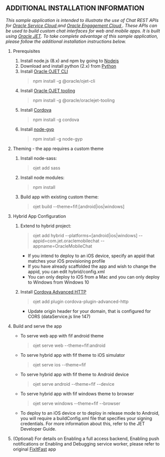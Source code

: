 ADDITIONAL INSTALLATION INFORMATION
-----------------------------------

*This sample application is intended to illustrate the use of Chat REST APIs for [Oracle Service Cloud ](https://docs.oracle.com/en/cloud/saas/service/19a/cxscc/toc.htm) and [Oracle Engagement Cloud ](https://docs.oracle.com/en/cloud/saas/engagement/19a/facoe/index.html). These APIs can be used to build custom chat interfaces for web and mobile apps. It is built using [Oracle JET](https://www.oracle.com/webfolder/technetwork/jet/index.html). To take complete advantage of this sample application, please follow the additional installation instructions below.*

1. Prerequisites 
    1.  Install node.js (8.x) and npm by going to [Nodejs](https://nodejs.org/en/)
    2.  Download and install python (2.x) from [Python](https://www.python.org/)
    3.  Install [Oracle OJET CLI](https://www.oracle.com/webfolder/technetwork/jet/index.html)
        >npm install -g @oracle/ojet-cli
    4.  Install [Oracle OJET tooling](https://www.oracle.com/webfolder/technetwork/jet/index.html)
        >npm install -g @oracle/oraclejet-tooling
    5.  Install [Cordova](https://cordova.apache.org/) 
        >npm install -g cordova
    6.  Install [node-gyp](https://github.com/nodejs/node-gyp)
        >npm install -g node-gyp 

2. Theming - the app requires a custom theme
    1. Install node-sass:
        >ojet add sass
    1. Install node modules:
        >npm install
    1. Build app with existing custom theme:
        >ojet build --theme=fif:[android|ios|windows]
3. Hybrid App Configuration
    1. Extend to hybrid project:
        > ojet add hybrid --platforms=[android|ios|windows] --appid=com.jet.oraclemobilechat --appname=OracleMobileChat
        * If you intend to deploy to an iOS device, specify an appid that matches your iOS provisioning profile
        * If you have already scaffolded the app and wish to change the appid, you can edit hybrid/config.xml
        * You can only deploy to iOS from a Mac and you can only deploy to Windows from Windows 10

    2. Install [Cordova Advanced HTTP](https://www.npmjs.com/package/cordova-plugin-advanced-http)
        >ojet add plugin cordova-plugin-advanced-http
        * Update origin header for your domain, that is configured for CORS (dataService.js line 147)

5. Build and serve the app
    * To serve web app with fif android theme
      >ojet serve web --theme=fif:android
    * To serve hybrid app with fif theme to iOS simulator
      >ojet serve ios --theme=fif
    * To serve hybrid app with fif theme to Android device
      >ojet serve android --theme=fif --device
    * To serve hybrid app with fif windows theme to browser
      >ojet serve windows --theme=fif --browser
    * To deploy to an iOS device or to deploy in release mode to Android, you will require a buildConfig.xml file that specifies
      your signing credentials.  For more information about this, refer to the JET Developer Guide.

6. (Optional) For details on Enabling a full access backend, Enabling push notifications or Enabling and Debugging service worker, please refer to original [FixItFast](https://www.oracle.com/webfolder/technetwork/jet-420/globalExamples-App-FixItFast.html) app